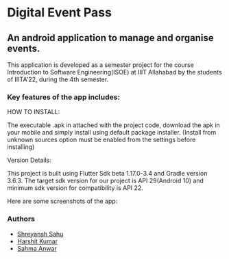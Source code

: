 # Digital Event Pass

## An android application to manage and organise events.

This application is developed as a semester project for the course Introduction to Software Engineering(ISOE)
at IIIT Allahabad by the students of IIITA'22, during the 4th semester. 

### Key features of the app includes:


HOW TO INSTALL:

The executable .apk in attached with the project code, download the apk in your mobile and simply install using default package installer.
(Install from unknown sources option must be enabled from the settings before installing)

Version Details:

This project is built using Flutter Sdk beta 1.17.0-3.4 
and Gradle version 3.6.3. The target sdk version for our project is API 29(Android 10) and minimum sdk version for compatibility is API 22.

Here are some screenshots of the app:

### Authors
- [Shreyansh Sahu](https://github.com/23nobody)
- [Harshit Kumar](https://github.com/harshitk075)
- [Sahma Anwar](https://github.com/Sahma61)
